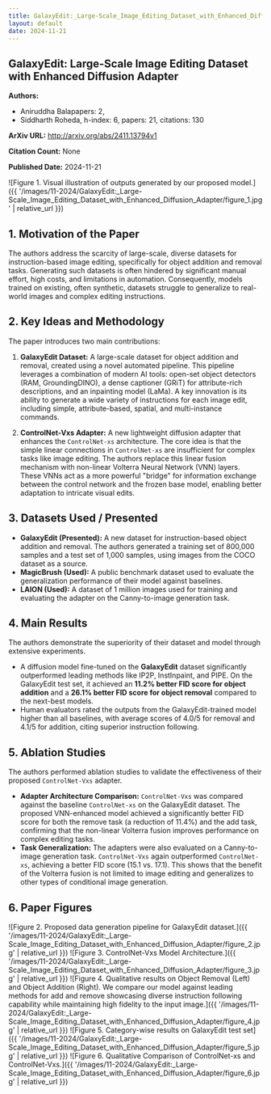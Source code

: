 ```yaml
---
title: GalaxyEdit:_Large-Scale_Image_Editing_Dataset_with_Enhanced_Diffusion_Adapter
layout: default
date: 2024-11-21
---
```

## GalaxyEdit: Large-Scale Image Editing Dataset with Enhanced Diffusion Adapter
**Authors:**
- Aniruddha Balapapers: 2, 
- Siddharth Roheda, h-index: 6, papers: 21, citations: 130

**ArXiv URL:** http://arxiv.org/abs/2411.13794v1

**Citation Count:** None

**Published Date:** 2024-11-21

![Figure 1. Visual illustration of outputs generated by our proposed model.]({{ '/images/11-2024/GalaxyEdit:_Large-Scale_Image_Editing_Dataset_with_Enhanced_Diffusion_Adapter/figure_1.jpg' | relative_url }})
## 1. Motivation of the Paper
The authors address the scarcity of large-scale, diverse datasets for instruction-based image editing, specifically for object addition and removal tasks. Generating such datasets is often hindered by significant manual effort, high costs, and limitations in automation. Consequently, models trained on existing, often synthetic, datasets struggle to generalize to real-world images and complex editing instructions.

## 2. Key Ideas and Methodology
The paper introduces two main contributions:

1.  **GalaxyEdit Dataset:** A large-scale dataset for object addition and removal, created using a novel automated pipeline. This pipeline leverages a combination of modern AI tools: open-set object detectors (RAM, GroundingDINO), a dense captioner (GRiT) for attribute-rich descriptions, and an inpainting model (LaMa). A key innovation is its ability to generate a wide variety of instructions for each image edit, including simple, attribute-based, spatial, and multi-instance commands.

2.  **ControlNet-Vxs Adapter:** A new lightweight diffusion adapter that enhances the `ControlNet-xs` architecture. The core idea is that the simple linear connections in `ControlNet-xs` are insufficient for complex tasks like image editing. The authors replace this linear fusion mechanism with non-linear Volterra Neural Network (VNN) layers. These VNNs act as a more powerful "bridge" for information exchange between the control network and the frozen base model, enabling better adaptation to intricate visual edits.

## 3. Datasets Used / Presented
*   **GalaxyEdit (Presented):** A new dataset for instruction-based object addition and removal. The authors generated a training set of 800,000 samples and a test set of 1,000 samples, using images from the COCO dataset as a source.
*   **MagicBrush (Used):** A public benchmark dataset used to evaluate the generalization performance of their model against baselines.
*   **LAION (Used):** A dataset of 1 million images used for training and evaluating the adapter on the Canny-to-image generation task.

## 4. Main Results
The authors demonstrate the superiority of their dataset and model through extensive experiments.

*   A diffusion model fine-tuned on the **GalaxyEdit** dataset significantly outperformed leading methods like IP2P, InstInpaint, and PIPE. On the GalaxyEdit test set, it achieved an **11.2% better FID score for object addition** and a **26.1% better FID score for object removal** compared to the next-best models.
*   Human evaluators rated the outputs from the GalaxyEdit-trained model higher than all baselines, with average scores of 4.0/5 for removal and 4.1/5 for addition, citing superior instruction following.

## 5. Ablation Studies
The authors performed ablation studies to validate the effectiveness of their proposed `ControlNet-Vxs` adapter.

*   **Adapter Architecture Comparison:** `ControlNet-Vxs` was compared against the baseline `ControlNet-xs` on the GalaxyEdit dataset. The proposed VNN-enhanced model achieved a significantly better FID score for both the remove task (a reduction of 11.4%) and the add task, confirming that the non-linear Volterra fusion improves performance on complex editing tasks.
*   **Task Generalization:** The adapters were also evaluated on a Canny-to-image generation task. `ControlNet-Vxs` again outperformed `ControlNet-xs`, achieving a better FID score (15.1 vs. 17.1). This shows that the benefit of the Volterra fusion is not limited to image editing and generalizes to other types of conditional image generation.

## 6. Paper Figures
![Figure 2. Proposed data generation pipeline for GalaxyEdit dataset.]({{ '/images/11-2024/GalaxyEdit:_Large-Scale_Image_Editing_Dataset_with_Enhanced_Diffusion_Adapter/figure_2.jpg' | relative_url }})
![Figure 3. ControlNet-Vxs Model Architecture.]({{ '/images/11-2024/GalaxyEdit:_Large-Scale_Image_Editing_Dataset_with_Enhanced_Diffusion_Adapter/figure_3.jpg' | relative_url }})
![Figure 4. Qualitative results on Object Removal (Left) and Object Addition (Right). We compare our model against leading methods for add and remove showcasing diverse instruction following capability while maintaining high fidelity to the input image.]({{ '/images/11-2024/GalaxyEdit:_Large-Scale_Image_Editing_Dataset_with_Enhanced_Diffusion_Adapter/figure_4.jpg' | relative_url }})
![Figure 5. Category-wise results on GalaxyEdit test set]({{ '/images/11-2024/GalaxyEdit:_Large-Scale_Image_Editing_Dataset_with_Enhanced_Diffusion_Adapter/figure_5.jpg' | relative_url }})
![Figure 6. Qualitative Comparison of ControlNet-xs and ControlNet-Vxs.]({{ '/images/11-2024/GalaxyEdit:_Large-Scale_Image_Editing_Dataset_with_Enhanced_Diffusion_Adapter/figure_6.jpg' | relative_url }})
